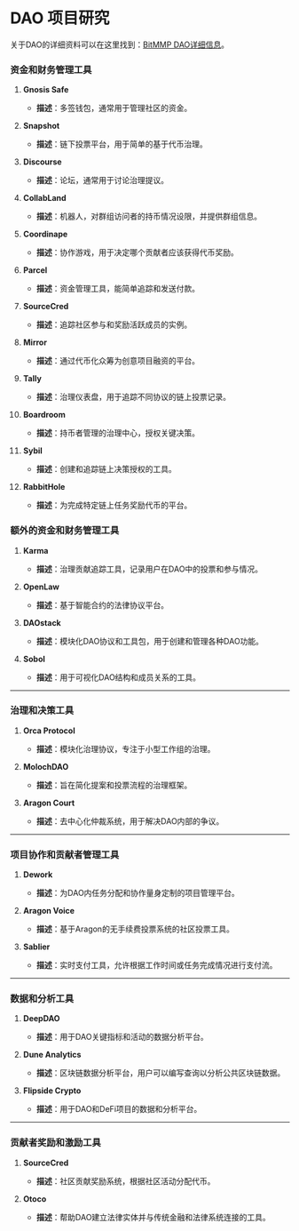 # DAO 项目研究

关于DAO的详细资料可以在这里找到：[BitMMP DAO详细信息](https://www.bitmmp.com/index.php/topic,503649.msg503954.html#msg503954)。

### 资金和财务管理工具

1. **Gnosis Safe**
   - **描述**：多签钱包，通常用于管理社区的资金。

2. **Snapshot**
   - **描述**：链下投票平台，用于简单的基于代币治理。

3. **Discourse**
   - **描述**：论坛，通常用于讨论治理提议。

4. **CollabLand**
   - **描述**：机器人，对群组访问者的持币情况设限，并提供群组信息。

5. **Coordinape**
   - **描述**：协作游戏，用于决定哪个贡献者应该获得代币奖励。

6. **Parcel**
   - **描述**：资金管理工具，能简单追踪和发送付款。

7. **SourceCred**
   - **描述**：追踪社区参与和奖励活跃成员的实例。

8. **Mirror**
   - **描述**：通过代币化众筹为创意项目融资的平台。

9. **Tally**
   - **描述**：治理仪表盘，用于追踪不同协议的链上投票记录。

10. **Boardroom**
    - **描述**：持币者管理的治理中心，授权关键决策。

11. **Sybil**
    - **描述**：创建和追踪链上决策授权的工具。

12. **RabbitHole**
    - **描述**：为完成特定链上任务奖励代币的平台。

### 额外的资金和财务管理工具

1. **Karma**
   - **描述**：治理贡献追踪工具，记录用户在DAO中的投票和参与情况。

2. **OpenLaw**
   - **描述**：基于智能合约的法律协议平台。

3. **DAOstack**
   - **描述**：模块化DAO协议和工具包，用于创建和管理各种DAO功能。

4. **Sobol**
   - **描述**：用于可视化DAO结构和成员关系的工具。

---

### 治理和决策工具

1. **Orca Protocol**
   - **描述**：模块化治理协议，专注于小型工作组的治理。

2. **MolochDAO**
   - **描述**：旨在简化提案和投票流程的治理框架。

3. **Aragon Court**
   - **描述**：去中心化仲裁系统，用于解决DAO内部的争议。

---

### 项目协作和贡献者管理工具

1. **Dework**
   - **描述**：为DAO内任务分配和协作量身定制的项目管理平台。

2. **Aragon Voice**
   - **描述**：基于Aragon的无手续费投票系统的社区投票工具。

3. **Sablier**
   - **描述**：实时支付工具，允许根据工作时间或任务完成情况进行支付流。

---

### 数据和分析工具

1. **DeepDAO**
   - **描述**：用于DAO关键指标和活动的数据分析平台。

2. **Dune Analytics**
   - **描述**：区块链数据分析平台，用户可以编写查询以分析公共区块链数据。

3. **Flipside Crypto**
   - **描述**：用于DAO和DeFi项目的数据和分析平台。

---

### 贡献者奖励和激励工具

1. **SourceCred**
   - **描述**：社区贡献奖励系统，根据社区活动分配代币。

2. **Otoco**
   - **描述**：帮助DAO建立法律实体并与传统金融和法律系统连接的工具。
